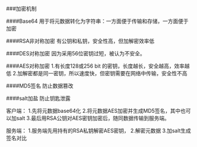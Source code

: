 ###加密机制

####Base64
用于将元数据转化为字符串：一方面便于传输和存储，一方面便于加密

####RSA非对称加密
有公钥和私钥，安全性高，但加解密效率低

####DES对称加密
因为采用56位密钥过短，被认为不安全。

####AES对称加密
1.有长度128或256 bit 的密钥，长度越长，安全越高，效率越低
2.加解密都是同一密钥，所以速度快，但密钥需要在网络中传输，安全性不高

####MD5签名
防止数据篡改

####salt加盐
防止钥匙泄露



客户端：
1.先将元数据base64化
2.将元数据AES加密并生成MD5签名，其中也可以加salt
3.最后用RSA公钥对AES密钥加密后，随同数据传输到服务端。

服务端：
1.服务端先用持有的RSA私钥解密AES密钥，
2.解密元数据
3.加salt生成签名对比
